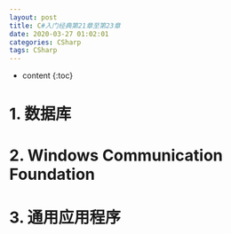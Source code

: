 ```yaml
---
layout: post
title: C#入门经典第21章至第23章
date: 2020-03-27 01:02:01
categories: CSharp
tags: CSharp
---
```

* content
{:toc}

# 1. 数据库

# 2. Windows Communication Foundation

# 3. 通用应用程序
